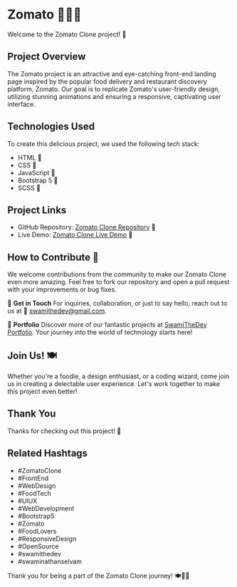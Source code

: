 # Zomato 🍔🍕🌮

Welcome to the Zomato Clone project! 🥳

## Project Overview
The Zomato project is an attractive and eye-catching front-end landing page inspired by the popular food delivery and restaurant discovery platform, Zomato. Our goal is to replicate Zomato's user-friendly design, utilizing stunning animations and ensuring a responsive, captivating user interface.

## Technologies Used
To create this delicious project, we used the following tech stack:
- HTML 📄
- CSS 🎨
- JavaScript 🚀
- Bootstrap 5 🥂
- SCSS 💅

## Project Links
- GitHub Repository: [Zomato Clone Repository](https://github.com/SwamiTheDev/Zomato-Clone) 📁
- Live Demo: [Zomato Clone Live Demo](https://zomato-clone-swamithedev.vercel.app/) 🚀


## How to Contribute 🤝
We welcome contributions from the community to make our Zomato Clone even more amazing. Feel free to fork our repository and open a pull request with your improvements or bug fixes.

📧 **Get in Touch**
For inquiries, collaboration, or just to say hello, reach out to us at 📩 swamithedev@gmail.com.

🌟 **Portfolio**
Discover more of our fantastic projects at [SwamiTheDev Portfolio](https://swamithedev.vercel.app). Your journey into the world of technology starts here!

## Join Us! 🍽️
Whether you're a foodie, a design enthusiast, or a coding wizard, come join us in creating a delectable user experience. Let's work together to make this project even better!

## Thank You 
Thanks for checking out this project! 👏

## Related Hashtags
- #ZomatoClone
- #FrontEnd
- #WebDesign
- #FoodTech
- #UIUX
- #WebDevelopment
- #Bootstrap5
- #Zomato
- #FoodLovers
- #ResponsiveDesign
- #OpenSource
- #swamithedev
- #swaminathanselvam

Thank you for being a part of the Zomato Clone journey! 🍽️🎉🌟
